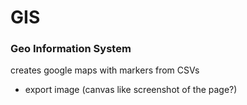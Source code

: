 # GIS
### Geo Information System

creates google maps with markers from CSVs

- export image (canvas like screenshot of the page?)